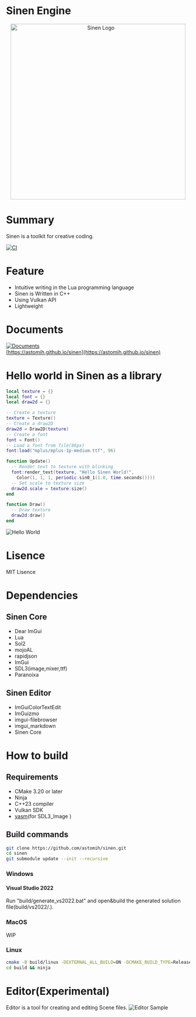 # Sinen Engine 
<p align="center"><a href="https://astomih.github.io/sinen"><img src="https://raw.githubusercontent.com/astomih/sinen/main/docs/logo/logo_bg_white.png" width="480" alt="Sinen Logo"></a></p>  

# Summary
Sinen is a toolkit for creative coding.  

[![CI](https://github.com/astomih/sinen/actions/workflows/CI.yml/badge.svg)](https://github.com/astomih/sinen/actions/workflows/CI.yml)  
# Feature
- Intuitive writing in the Lua programming language
- Sinen is Written in C++
- Using Vulkan API
- Lightweight

# Documents
[![Documents](https://github.com/astomih/sinen/actions/workflows/documents.yml/badge.svg)](https://github.com/astomih/sinen/actions/workflows/documents.yml)  
[https://astomih.github.io/sinen](https://astomih.github.io/sinen)  

# Hello world in Sinen as a library
``` lua
local texture = {}
local font = {}
local draw2d = {}

-- Create a texture
texture = Texture()
-- Create a draw2D
draw2d = Draw2D(texture)
-- Create a font
font = Font()
-- Load a font from file(96px)
font:load("mplus/mplus-1p-medium.ttf", 96)

function Update()
  -- Render text to texture with blinking
  font:render_text(texture, "Hello Sinen World!",
    Color(1, 1, 1, periodic.sin0_1(1.0, time.seconds())))
  -- Set scale to texture size
  draw2d.scale = texture:size()
end

function Draw()
  -- Draw texture
  draw2d:draw()
end

```
![Hello World](https://raw.githubusercontent.com/astomih/sinen/main/docs/image/hello_world.png)
# Lisence
 MIT Lisence

# Dependencies 
## Sinen Core
- Dear ImGui
- Lua
- Sol2
- mojoAL
- rapidjson
- ImGui
- SDL3(image,mixer,ttf)
- Paranoixa
## Sinen Editor
- ImGuiColorTextEdit
- ImGuizmo
- imgui-filebrowser
- imgui_markdown
- Sinen Core

# How to build
## Requirements
- CMake 3.20 or later
- Ninja
- C++23 compiler
- Vulkan SDK
- [yasm](https://github.com/yasm/yasm)(for SDL3_Image )
## Build commands
``` bash
git clone https://github.com/astomih/sinen.git
cd sinen
git submodule update --init --recursive
```
### Windows
#### Visual Studio 2022
Run "build/generate_vs2022.bat" and open&build the generated solution file(build/vs2022/.).
### MacOS
WIP

### Linux
``` bash
cmake -B build/linux -DEXTERNAL_ALL_BUILD=ON -DCMAKE_BUILD_TYPE=Release
cd build && ninja
```


# Editor(Experimental)
Editor is a tool for creating and editing Scene files.
![Editor Sample](https://raw.githubusercontent.com/astomih/sinen/main/docs/image/editor_sample.png)  
